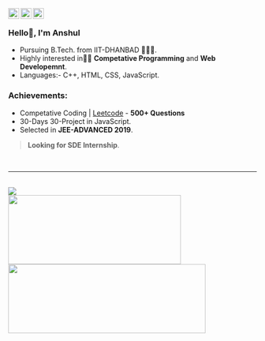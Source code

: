 <span>
<a href="https://www.linkedin.com/in/anshul7sh/">
  <img align="left" alt="Anshul's Linkdein" width="22px" src="https://cdn.jsdelivr.net/npm/simple-icons@v3/icons/linkedin.svg" />
</a>
<a href="https://github.com/anshul7sh">
  <img align="left" alt="Anshul's Github" width="22px" src="https://cdn.jsdelivr.net/npm/simple-icons@v3/icons/github.svg" />
</a>
<a href="https://www.facebook.com/profile.php?id=100038208783085">
  <img align="left" alt="Anshul's Facebook" width="22px" src="https://cdn.jsdelivr.net/npm/simple-icons@v3/icons/facebook.svg" />
</a>
</span>
</br>

### Hello👋, I'm Anshul

- Pursuing B.Tech. from IIT-DHANBAD 👨🏻‍🎓.</br>
- Highly interested in👨‍💻 **Competative Programming** and **Web Developemnt**.</br>
- Languages:- C++, HTML, CSS, JavaScript.</br>

### Achievements:
- Competative Coding | [Leetcode](https://leetcode.com/anshul7sh/) - **500+ Questions**</br>
- 30-Days 30-Project in JavaScript.</br>
- Selected in **JEE-ADVANCED 2019**.</br>

> **Looking for SDE Internship**.  

<br>
<hr>
<br>  

<a href="https://github.com/anshul7sh">
  <img align="center" src="https://github-readme-stats.vercel.app/api/top-langs/?username=anshul7sh&theme=dark&hide_langs_below=1" />
</a><br>
<a href="https://github.com/anshul7sh/Leetcode-Problems">
  <img align="center" width="350px" height="140px" src="https://github-readme-stats.vercel.app/api/pin/?username=anshul7sh&repo=Leetcode-Problems&theme=dark" />
</a>
<a href="https://github.com/anshul7sh/JavaScript30">
 <img align="center" width="400px" height="140px" src="https://github-readme-stats.vercel.app/api/pin/?username=anshul7sh&repo=JavaScript30&theme=dark" />
</a>

